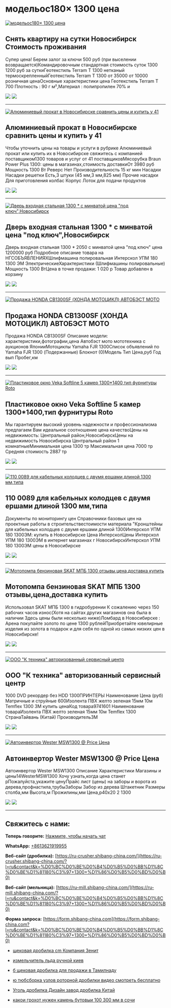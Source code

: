 # модельос180× 1300 цена

<a href="https://swt.shibang-china.com/?l=ru&img&k=%D0%BC%D0%BE%D0%B4%D0%B5%D0%BB%D1%8C%D0%BE%D1%81180%C3%97+1300+%D1%86%D0%B5%D0%BD%D0%B0" target="_blank">![модельос180× 1300 цена](http://static.shibang-china.com/all-800x300/513.jpg)</a>

## Снять квартиру на сутки Новосибирск Стоимость проживания
Супер цена! Берем залог за ключи 500 руб (при выселении возвращается)Командировочным стандартная стоимость суток 1300 1200 руб за суткиГеотекстиль Terram T 1300 нетканый термоскрепленныйГеотекстиль Terram T 1300 от 35000 от 10000 розничная ценаОсновные характеристики цена Геотекстиль Terram T 700 Плотность : 90 г м²,Материал : полипропилен 70% и


<a href="https://whatsapp.shibangsoft.com/WhatsApp.php" target="_blank" title="WhatsApp">![](http://static.shibang-china.com/icon/whatsapp.png)</a> <a href="https://swt.shibang-china.com/?l=ru&icon&k=%D0%BC%D0%BE%D0%B4%D0%B5%D0%BB%D1%8C%D0%BE%D1%81180%C3%97+1300+%D1%86%D0%B5%D0%BD%D0%B0" target="_blank">![](http://static.shibang-china.com/icon/chat-ru.png)</a>

---

<a href="https://swt.shibang-china.com/?l=ru&img&k=%D0%BC%D0%BE%D0%B4%D0%B5%D0%BB%D1%8C%D0%BE%D1%81180%C3%97+1300+%D1%86%D0%B5%D0%BD%D0%B0" target="_blank">![Алюминиевый прокат в Новосибирске сравнить цены и купить у 41](http://static.shibang-china.com/all-800x300/330.jpg)</a>

## Алюминиевый прокат в Новосибирске сравнить цены и купить у 41
Чтобы уточнить цены на товары и услуги в рубрике Алюминиевый прокат или купить их в Новосибирске свяжитесь с компанией поставщиком1300 товаров и услуг от 41 поставщиковМясорубка Braun Power Plus 1300: цены в магазинах,стоимость доставкиОт 3980 руб Мощность 1300 Вт Реверс Нет Производительность 15 кг мин Насадки Насадки решетки Есть,3 штуки (45 мм,3 мм,825 мм) Прочие насадки Для приготовления колбас Корпус Лоток для подачи продуктов


<a href="https://whatsapp.shibangsoft.com/WhatsApp.php" target="_blank" title="WhatsApp">![](http://static.shibang-china.com/icon/whatsapp.png)</a> <a href="https://swt.shibang-china.com/?l=ru&icon&k=%D0%BC%D0%BE%D0%B4%D0%B5%D0%BB%D1%8C%D0%BE%D1%81180%C3%97+1300+%D1%86%D0%B5%D0%BD%D0%B0" target="_blank">![](http://static.shibang-china.com/icon/chat-ru.png)</a>

---

<a href="https://swt.shibang-china.com/?l=ru&img&k=%D0%BC%D0%BE%D0%B4%D0%B5%D0%BB%D1%8C%D0%BE%D1%81180%C3%97+1300+%D1%86%D0%B5%D0%BD%D0%B0" target="_blank">![Дверь входная стальная 1300 * с минватой цена "под ключ",Новосибирск](http://static.shibang-china.com/all-800x300/340.jpg)</a>

## Дверь входная стальная 1300 * с минватой цена "под ключ",Новосибирск
Дверь входная стальная 1300 * 2050 с минватой цена "под ключ" цена 1200000 руб Подробное описание товара на НГСОБЪЯВЛЕНИЯХШлифмашина полировальная Интерскол УПМ 180 1300 ЭМ ЭлектрическиеХарактеристики (Шлифмашины полировальные) Мощность 1300 ВтЦена в точке продажи: 1 020 р Товар добавлен в корзину


<a href="https://whatsapp.shibangsoft.com/WhatsApp.php" target="_blank" title="WhatsApp">![](http://static.shibang-china.com/icon/whatsapp.png)</a> <a href="https://swt.shibang-china.com/?l=ru&icon&k=%D0%BC%D0%BE%D0%B4%D0%B5%D0%BB%D1%8C%D0%BE%D1%81180%C3%97+1300+%D1%86%D0%B5%D0%BD%D0%B0" target="_blank">![](http://static.shibang-china.com/icon/chat-ru.png)</a>

---

<a href="https://swt.shibang-china.com/?l=ru&img&k=%D0%BC%D0%BE%D0%B4%D0%B5%D0%BB%D1%8C%D0%BE%D1%81180%C3%97+1300+%D1%86%D0%B5%D0%BD%D0%B0" target="_blank">![Продажа HONDA CB1300SF (ХОНДА МОТОЦИКЛ) АВТОБЭСТ МОТО](http://static.shibang-china.com/all-800x300/984.jpg)</a>

## Продажа HONDA CB1300SF (ХОНДА МОТОЦИКЛ) АВТОБЭСТ МОТО
Продажа HONDA CB1300SF Описание модели: характеристики,фотографии,цена Автобэст мото мототехника с аукционов ЯпонииМотоциклы Yamaha FJR 1300Список объявлений по Yamaha FJR 1300 (Подержанные) Блокнот (0)Модель Тип Цена,руб Год вып Пробег,км


<a href="https://whatsapp.shibangsoft.com/WhatsApp.php" target="_blank" title="WhatsApp">![](http://static.shibang-china.com/icon/whatsapp.png)</a> <a href="https://swt.shibang-china.com/?l=ru&icon&k=%D0%BC%D0%BE%D0%B4%D0%B5%D0%BB%D1%8C%D0%BE%D1%81180%C3%97+1300+%D1%86%D0%B5%D0%BD%D0%B0" target="_blank">![](http://static.shibang-china.com/icon/chat-ru.png)</a>

---

<a href="https://swt.shibang-china.com/?l=ru&img&k=%D0%BC%D0%BE%D0%B4%D0%B5%D0%BB%D1%8C%D0%BE%D1%81180%C3%97+1300+%D1%86%D0%B5%D0%BD%D0%B0" target="_blank">![Пластиковое окно Veka Softline 5 камер 1300*1400,тип фурнитуры Roto](http://static.shibang-china.com/all-800x300/772.jpg)</a>

## Пластиковое окно Veka Softline 5 камер 1300*1400,тип фурнитуры Roto
Мы гарантируем высокий уровень надежности и профессионализма предлагаем Вам идеальное соотношение цена качествоЦены на недвижимость: Центральный район,НовосибирскЦены на недвижимость Новосибирска Центральный район 1 комнатныеМинимальная цена 1300 тр Максимальная цена 7000 тр Средняя стоимость 2887 тр


<a href="https://whatsapp.shibangsoft.com/WhatsApp.php" target="_blank" title="WhatsApp">![](http://static.shibang-china.com/icon/whatsapp.png)</a> <a href="https://swt.shibang-china.com/?l=ru&icon&k=%D0%BC%D0%BE%D0%B4%D0%B5%D0%BB%D1%8C%D0%BE%D1%81180%C3%97+1300+%D1%86%D0%B5%D0%BD%D0%B0" target="_blank">![](http://static.shibang-china.com/icon/chat-ru.png)</a>

---

<a href="https://swt.shibang-china.com/?l=ru&img&k=%D0%BC%D0%BE%D0%B4%D0%B5%D0%BB%D1%8C%D0%BE%D1%81180%C3%97+1300+%D1%86%D0%B5%D0%BD%D0%B0" target="_blank">![110 0089 для кабельных колодцев с двумя ершами длиной 1300 мм,типа](http://static.shibang-china.com/all-800x300/1016.jpg)</a>

## 110 0089 для кабельных колодцев с двумя ершами длиной 1300 мм,типа
Документы по мониторингу цен Справочники базовых цен на проектные работы в строительствестоимости материала "Кронштейны для кабельных колодцев с двумя ершами длиной 1300Интерскол УПМ 180 1300ЭМ: купить в Новосибирске Цена ИнтерсколЦены Интерскол УПМ 180 1300ЭМ в интернет магазинах г НовосибирскИнтерскол УПМ 180 1300ЭМ цены в Новосибирске


<a href="https://whatsapp.shibangsoft.com/WhatsApp.php" target="_blank" title="WhatsApp">![](http://static.shibang-china.com/icon/whatsapp.png)</a> <a href="https://swt.shibang-china.com/?l=ru&icon&k=%D0%BC%D0%BE%D0%B4%D0%B5%D0%BB%D1%8C%D0%BE%D1%81180%C3%97+1300+%D1%86%D0%B5%D0%BD%D0%B0" target="_blank">![](http://static.shibang-china.com/icon/chat-ru.png)</a>

---

<a href="https://swt.shibang-china.com/?l=ru&img&k=%D0%BC%D0%BE%D0%B4%D0%B5%D0%BB%D1%8C%D0%BE%D1%81180%C3%97+1300+%D1%86%D0%B5%D0%BD%D0%B0" target="_blank">![Мотопомпа бензиновая SKAT МПБ 1300 отзывы,цена,доставка купить](http://static.shibang-china.com/all-800x300/279.jpg)</a>

## Мотопомпа бензиновая SKAT МПБ 1300 отзывы,цена,доставка купить
Использовал SKAT МПБ 1300 в гидробурении К сожалению через 150 рабочих часов износ(Хотя на сайтах других магазинов она была в наличии Здесь цены были несколько ниже)Ломбард в Новосибирске : Арена покупайте золото по цене 1300 рублейПриобретайте ювелирные изделия из золота в подарок и для себя по одной из самых низких цен в Новосибирске!


<a href="https://whatsapp.shibangsoft.com/WhatsApp.php" target="_blank" title="WhatsApp">![](http://static.shibang-china.com/icon/whatsapp.png)</a> <a href="https://swt.shibang-china.com/?l=ru&icon&k=%D0%BC%D0%BE%D0%B4%D0%B5%D0%BB%D1%8C%D0%BE%D1%81180%C3%97+1300+%D1%86%D0%B5%D0%BD%D0%B0" target="_blank">![](http://static.shibang-china.com/icon/chat-ru.png)</a>

---

<a href="https://swt.shibang-china.com/?l=ru&img&k=%D0%BC%D0%BE%D0%B4%D0%B5%D0%BB%D1%8C%D0%BE%D1%81180%C3%97+1300+%D1%86%D0%B5%D0%BD%D0%B0" target="_blank">![ООО "К техника" авторизованный сервисный центр](http://static.shibang-china.com/all-800x300/1453.jpg)</a>

## ООО "К техника" авторизованный сервисный центр
1000 DVD рекордер без HDD 1300ПРИНТЕРЫ Наименование Цена (руб) Матричные и струйные 600Изолента ПВХ желто зеленая 15мм 10м Temflex 1300 3M купить ценаКод товара9741601 Наименование товараИзолента ПВХ желто зеленая 15мм 10м Temflex 1300 СтранаТайвань (Китай) Производитель3M


<a href="https://whatsapp.shibangsoft.com/WhatsApp.php" target="_blank" title="WhatsApp">![](http://static.shibang-china.com/icon/whatsapp.png)</a> <a href="https://swt.shibang-china.com/?l=ru&icon&k=%D0%BC%D0%BE%D0%B4%D0%B5%D0%BB%D1%8C%D0%BE%D1%81180%C3%97+1300+%D1%86%D0%B5%D0%BD%D0%B0" target="_blank">![](http://static.shibang-china.com/icon/chat-ru.png)</a>

---

<a href="https://swt.shibang-china.com/?l=ru&img&k=%D0%BC%D0%BE%D0%B4%D0%B5%D0%BB%D1%8C%D0%BE%D1%81180%C3%97+1300+%D1%86%D0%B5%D0%BD%D0%B0" target="_blank">![Автоинвертор Wester MSW1300 @ Price Цена](http://static.shibang-china.com/all-800x300/642.jpg)</a>

## Автоинвертор Wester MSW1300 @ Price Цена
Автоинвертор Wester MSW1300 Описание Характеристики Магазины и цены14WesterMSW1300 Хочу узнать,когда цена станет рПожалуйста,укажите ценуПрайс лист (цены) на заборы и ворота из дерева,профнастила,трубыЗаборы Забор из дерева Штакетник Размеры столба,мм Высота,м Прожилины,мм Цена,р40x20 2 1300


<a href="https://whatsapp.shibangsoft.com/WhatsApp.php" target="_blank" title="WhatsApp">![](http://static.shibang-china.com/icon/whatsapp.png)</a> <a href="https://swt.shibang-china.com/?l=ru&icon&k=%D0%BC%D0%BE%D0%B4%D0%B5%D0%BB%D1%8C%D0%BE%D1%81180%C3%97+1300+%D1%86%D0%B5%D0%BD%D0%B0" target="_blank">![](http://static.shibang-china.com/icon/chat-ru.png)</a>

---
## Свяжитесь с нами:

**Теперь говорите:** [Нажмите, чтобы начать чат](https://swt.shibang-china.com?l=ru&contact&k=%D0%BC%D0%BE%D0%B4%D0%B5%D0%BB%D1%8C%D0%BE%D1%81180%C3%97+1300+%D1%86%D0%B5%D0%BD%D0%B0)

**WhatsApp:**  [+8613621919955](https://whatsapp.shibangsoft.com/WhatsApp.php)

**Веб-сайт (дробилка):** [https://ru-crusher.shibang-china.com/](https://ru-crusher.shibang-china.com/?l=ru&contact&k=%D0%BC%D0%BE%D0%B4%D0%B5%D0%BB%D1%8C%D0%BE%D1%81180%C3%97+1300+%D1%86%D0%B5%D0%BD%D0%B0)

**Веб-сайт (мельница):** [https://ru-mill.shibang-china.com/](https://ru-mill.shibang-china.com/?l=ru&contact&k=%D0%BC%D0%BE%D0%B4%D0%B5%D0%BB%D1%8C%D0%BE%D1%81180%C3%97+1300+%D1%86%D0%B5%D0%BD%D0%B0)

**Форма запроса:** [https://form.shibang-china.com](https://form.shibang-china.com?l=ru&contact&k=%D0%BC%D0%BE%D0%B4%D0%B5%D0%BB%D1%8C%D0%BE%D1%81180%C3%97+1300+%D1%86%D0%B5%D0%BD%D0%B0)

* [щековая дробилка cm Компания Зенит](../94/%D1%89%D0%B5%D0%BA%D0%BE%D0%B2%D0%B0%D1%8F%20%D0%B4%D1%80%D0%BE%D0%B1%D0%B8%D0%BB%D0%BA%D0%B0%20cm%20%D0%9A%D0%BE%D0%BC%D0%BF%D0%B0%D0%BD%D0%B8%D1%8F%20%D0%97%D0%B5%D0%BD%D0%B8%D1%82.md)

* [измельчитель льда ручной киев](../103/%D0%B8%D0%B7%D0%BC%D0%B5%D0%BB%D1%8C%D1%87%D0%B8%D1%82%D0%B5%D0%BB%D1%8C%20%D0%BB%D1%8C%D0%B4%D0%B0%20%D1%80%D1%83%D1%87%D0%BD%D0%BE%D0%B9%20%D0%BA%D0%B8%D0%B5%D0%B2.md)

* [б щековая дробилка для продажи в Тамилнаду](../92/%D0%B1%20%D1%89%D0%B5%D0%BA%D0%BE%D0%B2%D0%B0%D1%8F%20%D0%B4%D1%80%D0%BE%D0%B1%D0%B8%D0%BB%D0%BA%D0%B0%20%D0%B4%D0%BB%D1%8F%20%D0%BF%D1%80%D0%BE%D0%B4%D0%B0%D0%B6%D0%B8%20%D0%B2%20%D0%A2%D0%B0%D0%BC%D0%B8%D0%BB%D0%BD%D0%B0%D0%B4%D1%83.md)

* [ю тюбсборка узлов роторной дробилки видео смотреть бесплатно](../92/%D1%8E%20%D1%82%D1%8E%D0%B1%D1%81%D0%B1%D0%BE%D1%80%D0%BA%D0%B0%20%D1%83%D0%B7%D0%BB%D0%BE%D0%B2%20%D1%80%D0%BE%D1%82%D0%BE%D1%80%D0%BD%D0%BE%D0%B9%20%D0%B4%D1%80%D0%BE%D0%B1%D0%B8%D0%BB%D0%BA%D0%B8%20%D0%B2%D0%B8%D0%B4%D0%B5%D0%BE%20%D1%81%D0%BC%D0%BE%D1%82%D1%80%D0%B5%D1%82%D1%8C%20%D0%B1%D0%B5%D1%81%D0%BF%D0%BB%D0%B0%D1%82%D0%BD%D0%BE.md)

* [Уголь дробилка Дизайн завод дробилка Китай](../95/%D0%A3%D0%B3%D0%BE%D0%BB%D1%8C%20%D0%B4%D1%80%D0%BE%D0%B1%D0%B8%D0%BB%D0%BA%D0%B0%20%D0%94%D0%B8%D0%B7%D0%B0%D0%B9%D0%BD%20%D0%B7%D0%B0%D0%B2%D0%BE%D0%B4%20%D0%B4%D1%80%D0%BE%D0%B1%D0%B8%D0%BB%D0%BA%D0%B0%20%D0%9A%D0%B8%D1%82%D0%B0%D0%B9.md)

* [какои грохот нужен камень бутовыи 100 300 мм в сочи](../95/%D0%BA%D0%B0%D0%BA%D0%BE%D0%B8%20%D0%B3%D1%80%D0%BE%D1%85%D0%BE%D1%82%20%D0%BD%D1%83%D0%B6%D0%B5%D0%BD%20%D0%BA%D0%B0%D0%BC%D0%B5%D0%BD%D1%8C%20%D0%B1%D1%83%D1%82%D0%BE%D0%B2%D1%8B%D0%B8%20100%20300%20%D0%BC%D0%BC%20%D0%B2%20%D1%81%D0%BE%D1%87%D0%B8.md)
